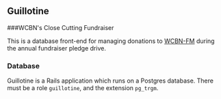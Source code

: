 ## Guillotine
###WCBN's Close Cutting Fundraiser

This is a database front-end for managing donations to 
[WCBN-FM](http://www.wcbn.org/) during the annual fundraiser 
pledge drive.

### Database

Guillotine is a Rails application which runs on a Postgres database. There must be a role `guillotine`, and the extension `pg_trgm`.
